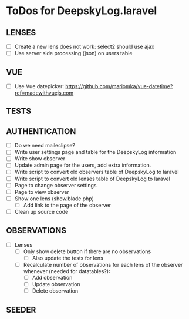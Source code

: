 # ToDos for DeepskyLog.laravel

## LENSES

+ [ ] Create a new lens does not work: select2 should use ajax
+ [ ] Use server side processing (json) on users table

## VUE

+ [ ] Use Vue datepicker: https://github.com/mariomka/vue-datetime?ref=madewithvuejs.com

## TESTS

## AUTHENTICATION

+ [ ] Do we need maileclipse?
+ [ ] Write user settings page and table for the DeepskyLog information
+ [ ] Write show observer
+ [ ] Update admin page for the users, add extra information.
+ [ ] Write script to convert old observers table of DeepskyLog to laravel
+ [ ] Write script to convert old lenses table of DeepskyLog to laravel
+ [ ] Page to change observer settings
+ [ ] Page to view observer
+ [ ] Show one lens (show.blade.php)
  + [ ] Add link to the page of the observer
+ [ ] Clean up source code

## OBSERVATIONS

+ [ ] Lenses
  + [ ] Only show delete button if there are no observations
    + [ ] Also update the tests for lens
  + [ ] Recalculate number of observations for each lens of the observer whenever (needed for datatables?):
    + [ ] Add observation
    + [ ] Update observation
    + [ ] Delete observation 

## SEEDER
